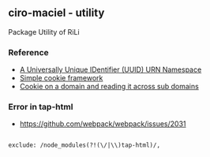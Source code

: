 ## ciro-maciel - utility

Package Utility of RiLi

### Reference

- [A Universally Unique IDentifier (UUID) URN Namespace](http://www.ietf.org/rfc/rfc4122.txt)
- [Simple cookie framework](https://developer.mozilla.org/en-US/docs/Web/API/Document/cookie/Simple_document.cookie_framework)
- [Cookie on a domain and reading it across sub domains](https://stackoverflow.com/questions/5671451/creating-a-javascript-cookie-on-a-domain-and-reading-it-across-sub-domains)

### Error in tap-html

- https://github.com/webpack/webpack/issues/2031

```

exclude: /node_modules(?!(\/|\\)tap-html)/,

```
